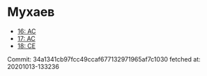 # Мухаев
- [16: AC](16.md)
- [17: AC](17.md)
- [18: CE](18.md)

Commit: 34a1341cb97fcc49ccaf677132971965af7c1030
 fetched at: 20201013-133236
